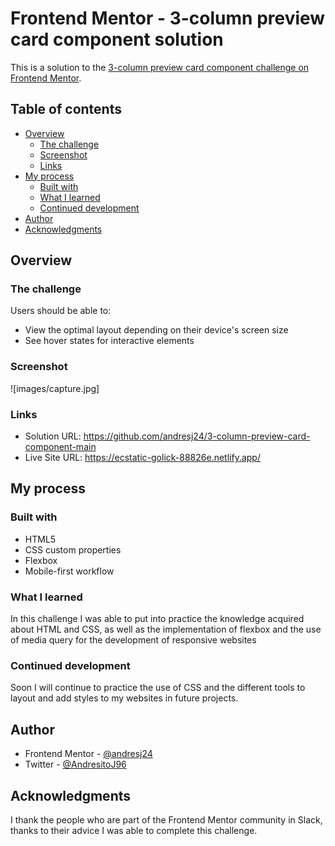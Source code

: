 # Frontend Mentor - 3-column preview card component solution

This is a solution to the [3-column preview card component challenge on Frontend Mentor](https://www.frontendmentor.io/challenges/3column-preview-card-component-pH92eAR2-). 

## Table of contents

- [Overview](#overview)
  - [The challenge](#the-challenge)
  - [Screenshot](#screenshot)
  - [Links](#links)
- [My process](#my-process)
  - [Built with](#built-with)
  - [What I learned](#what-i-learned)
  - [Continued development](#continued-development)
- [Author](#author)
- [Acknowledgments](#acknowledgments)

## Overview

### The challenge

Users should be able to:

- View the optimal layout depending on their device's screen size
- See hover states for interactive elements

### Screenshot

![images/capture.jpg]

### Links

- Solution URL: https://github.com/andresj24/3-column-preview-card-component-main
- Live Site URL: https://ecstatic-golick-88826e.netlify.app/

## My process

### Built with

- HTML5
- CSS custom properties
- Flexbox
- Mobile-first workflow

### What I learned

In this challenge I was able to put into practice the knowledge acquired about HTML and CSS, as well as the implementation of flexbox and the use of media query for the development of responsive websites

### Continued development

Soon I will continue to practice the use of CSS and the different tools to layout and add styles to my websites in future projects.

## Author

- Frontend Mentor - [@andresj24](https://www.frontendmentor.io/profile/andresj24)
- Twitter - [@AndresitoJ96](https://twitter.com/AndresitoJ96)

## Acknowledgments

I thank the people who are part of the Frontend Mentor community in Slack, thanks to their advice I was able to complete this challenge.
